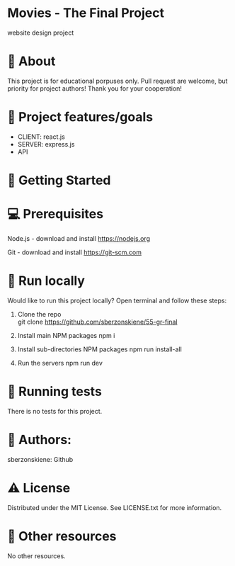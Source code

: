 # Movies - The Final Project 
website design project

# 🌟 About
This project is for educational porpuses only. Pull request are welcome, but priority for project authors! Thank you for your cooperation!

# 🎯 Project features/goals
 * CLIENT: react.js
 * SERVER: express.js
 * API

# 🧰 Getting Started

# 💻 Prerequisites
Node.js - download and install
    https://nodejs.org

Git - download and install
    https://git-scm.com

# 🏃 Run locally
Would like to run this project locally? Open terminal and follow these steps:

1. Clone the repo   
    git clone https://github.com/sberzonskiene/55-gr-final

2. Install main NPM packages
    npm i

3. Install sub-directories NPM packages
    npm run install-all

4. Run the servers
    npm run dev

# 🧪 Running tests
There is no tests for this project.

# 🌺 Authors:
sberzonskiene: Github

# ⚠️ License
Distributed under the MIT License. See LICENSE.txt for more information.

# 🔗 Other resources
No other resources.